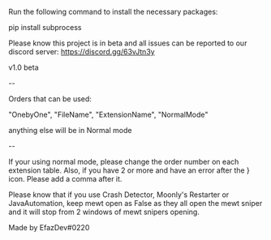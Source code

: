 Run the following command to install the necessary packages:

pip install subprocess

Please know this project is in beta and all issues can be reported to our discord server: https://discord.gg/63vJtn3y

v1.0 beta

-- 


Orders that can be used:

"OnebyOne",
"FileName",
"ExtensionName",
"NormalMode"

anything else will be in Normal mode


--

If your using normal mode, please change the order number on each extension table.
Also, if you have 2 or more and have an error after the } icon. Please add a comma after it.

Please know that if you use Crash Detector, Moonly's Restarter or JavaAutomation, keep mewt open as False as they all open the mewt sniper and it will stop from 2 windows of mewt snipers opening.

Made by EfazDev#0220